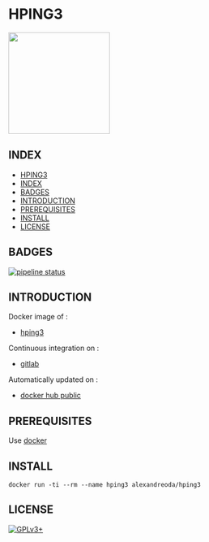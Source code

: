 # HPING3

<img src="https://assets.gitlab-static.net/uploads/-/system/project/avatar/17010800/hping3.jpg" width="200" height="200"/>


## INDEX

  - [HPING3](#hping3)
  - [INDEX](#index)
  - [BADGES](#badges)
  - [INTRODUCTION](#introduction)
  - [PREREQUISITES](#prerequisites)
  - [INSTALL](#install)
  - [LICENSE](#license)

## BADGES

[![pipeline status](https://gitlab.com/oda-alexandre/hping3/badges/master/pipeline.svg)](https://gitlab.com/oda-alexandre/HPING3/commits/master)

## INTRODUCTION

Docker image of :

- [hping3](https://tools.kali.org/information-gathering/hping3)

Continuous integration on :

- [gitlab](https://gitlab.com/oda-alexandre/hping3/pipelines)

Automatically updated on :

- [docker hub public](https://hub.docker.com/r/alexandreoda/hping3)

## PREREQUISITES

Use [docker](https://www.docker.com)

## INSTALL

```docker run -ti --rm --name hping3 alexandreoda/hping3```

## LICENSE

[![GPLv3+](http://gplv3.fsf.org/gplv3-127x51.png)](https://gitlab.com/oda-alexandre/hping3/blob/master/LICENSE)
